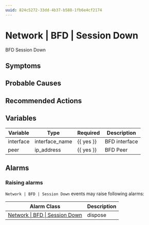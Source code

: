 ```yaml
---
uuid: 824c5272-33dd-4b37-b588-1fb6e4cf2174
---
```

# Network | BFD | Session Down

BFD Session Down

## Symptoms

## Probable Causes

## Recommended Actions

## Variables

| Variable  | Type           | Required  | Description   |
| --------- | -------------- | --------- | ------------- |
| interface | interface_name | {{ yes }} | BFD interface |
| peer      | ip_address     | {{ yes }} | BFD Peer      |

## Alarms

### Raising alarms

`Network | BFD | Session Down` events may raise following alarms:

| Alarm Class                                                                                    | Description |
| ---------------------------------------------------------------------------------------------- | ----------- |
| [Network \| BFD \| Session Down](../../../alarm-classes-reference/network/bfd/session-down.md) | dispose     |
